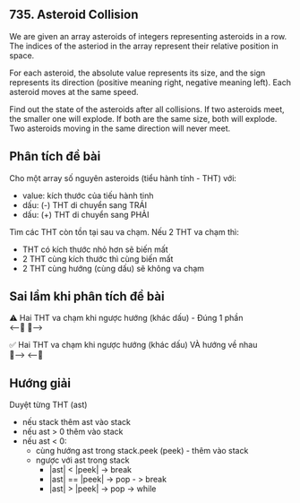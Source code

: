 ## 735. Asteroid Collision

We are given an array asteroids of integers representing asteroids in a row. The indices of the asteriod in the array represent their relative position in space.

For each asteroid, the absolute value represents its size, and the sign represents its direction (positive meaning right, negative meaning left). Each asteroid moves at the same speed.

Find out the state of the asteroids after all collisions. If two asteroids meet, the smaller one will explode. If both are the same size, both will explode. Two asteroids moving in the same direction will never meet.



## Phân tích đề bài
Cho một array số nguyên asteroids (tiểu hành tính - THT) với:
- value: kích thước của tiếu hành tinh
- dấu: (-) THT di chuyển sang TRÁI
- dấu: (+) THT di chuyển sang PHẢI

Tìm các THT còn tồn tại sau va chạm. Nếu 2 THT va chạm thì:
- THT có kích thước nhỏ hơn sẽ biến mất 
- 2 THT cùng kích thước thì cùng biến mất
- 2 THT cùng hướng (cùng dấu) sẽ không va chạm


## Sai lầm khi phân tích đề bài

⚠️ Hai THT va chạm khi ngược hướng (khác dấu) - Đúng 1 phần <br>
⟵🔴      🔴⟶         

✅ Hai THT va chạm khi ngược hướng (khác dấu) VÀ hướng về nhau <br>
🔴⟶       ⟵🔴   


## Hướng giải
Duyệt từng THT (ast)
- nếu stack thêm ast vào stack
- nếu ast > 0 thêm vào stack
- nếu ast < 0:
    - cùng hướng ast trong stack.peek (peek) - thêm vào stack
    - ngược với ast trong stack
        - |ast| < |peek| -> break
        - |ast| == |peek| -> pop - > break
        - |ast| > |peek| -> pop -> while
